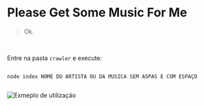# Please Get Some Music For Me


> Ok.

<br>

Entre na pasta `crawler` e execute:


```

node index NOME DO ARTISTA OU DA MUSICA SEM ASPAS E COM ESPAÇO


```

![Exmeplo de utilização](http://i.imgur.com/QZrVK9D.png)